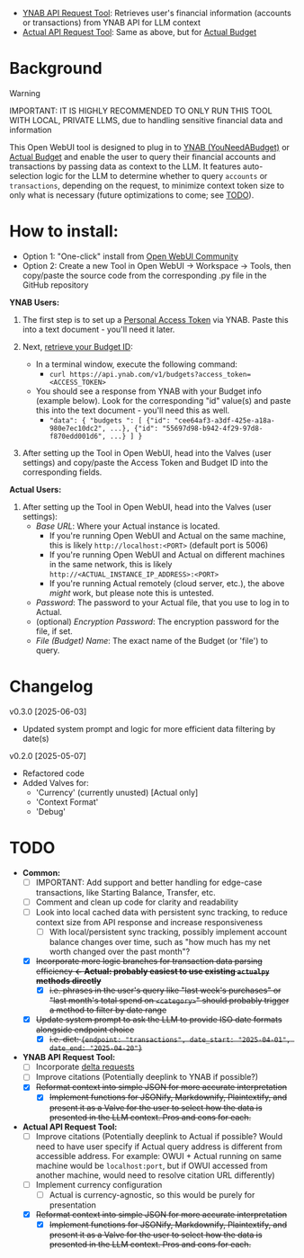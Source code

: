 * [YNAB API Request Tool](https://openwebui.com/t/megaphonix/ynab_api_request): Retrieves user's financial information (accounts or transactions) from YNAB API for LLM context
* [Actual API Request Tool](https://openwebui.com/t/megaphonix/actual_api_request): Same as above, but for [Actual Budget](https://actualbudget.com)

# Background

> [!WARNING]
> IMPORTANT: IT IS HIGHLY RECOMMENDED TO ONLY RUN THIS TOOL WITH LOCAL, PRIVATE LLMS, due to handling sensitive financial data and information

This Open WebUI tool is designed to plug in to [YNAB (YouNeedABudget)](https://www.ynab.com) or [Actual Budget](https://actualbudget.com) and enable the user to query their financial accounts and transactions by passing data as context to the LLM. It features auto-selection logic for the LLM to determine whether to query `accounts` or `transactions`, depending on the request, to minimize context token size to only what is necessary (future optimizations to come; see [TODO](#TODO)).

# How to install:

* Option 1: "One-click" install from [Open WebUI Community](https://openwebui.com/u/megaphonix)
* Option 2: Create a new Tool in Open WebUI -> Workspace -> Tools, then copy/paste the source code from the corresponding .py file in the GitHub repository

**YNAB Users:**
1. The first step is to set up a [Personal Access Token](https://api.ynab.com/#personal-access-tokens) via YNAB. Paste this into a text document - you'll need it later.
2. Next, [retrieve your Budget ID](https://api.ynab.com/#access-token-usage):
    * In a terminal window, execute the following command:
        * `curl https://api.ynab.com/v1/budgets?access_token=<ACCESS_TOKEN>`
    * You should see a response from YNAB with your Budget info (example below). Look for the corresponding "id" value(s) and paste this into the text document - you'll need this as well.
        * `"data": {
          "budgets ": [
            {"id": "cee64af3-a3df-425e-a18a-980e7ec10dc2", ...},
            {"id": "55697d98-b942-4f29-97d8-f870edd001d6", ...}
          ]
        }
         `

3. After setting up the Tool in Open WebUI, head into the Valves (user settings) and copy/paste the Access Token and Budget ID into the corresponding fields.

**Actual Users:**
1. After setting up the Tool in Open WebUI, head into the Valves (user settings):
    * *Base URL*: Where your Actual instance is located.
        * If you're running Open WebUI and Actual on the same machine, this is likely `http://localhost:<PORT>` (default port is 5006)
        * If you're running Open WebUI and Actual on different machines in the same network, this is likely `http://<ACTUAL_INSTANCE_IP_ADDRESS>:<PORT>`
        * If you're running Actual remotely (cloud server, etc.), the above *might* work, but please note this is untested.
     * *Password*: The password to your Actual file, that you use to log in to Actual.
     * (optional) *Encryption Password*: The encryption password for the file, if set.
     * *File (Budget) Name*: The exact name of the Budget (or 'file') to query.

# Changelog

v0.3.0 [2025-06-03]
* Updated system prompt and logic for more efficient data filtering by date(s)

v0.2.0 [2025-05-07]
* Refactored code
* Added Valves for:
    * 'Currency' (currently unusted) [Actual only]
    * 'Context Format'
    * 'Debug'

# TODO

* **Common:**
  - [ ] IMPORTANT: Add support and better handling for edge-case transactions, like Starting Balance, Transfer, etc.
  - [ ] Comment and clean up code for clarity and readability
  - [ ] Look into local cached data with persistent sync tracking, to reduce context size from API response and increase responsiveness
    - [ ] With local/persistent sync tracking, possibly implement account balance changes over time, such as "how much has my net worth changed over the past month"?
  - [x] ~~Incorporate more logic branches for transaction data parsing efficiency **<- Actual: probably easiest to use existing `actualpy` methods directly**~~
    - [x] ~~i.e. phrases in the user's query like "last week's purchases" or "last month's total spend on `<category>`" should probably trigger a method to filter by date range~~
  - [x] ~~Update system prompt to ask the LLM to provide ISO date formats alongside endpoint choice~~
    - [x] ~~i.e. dict: `{endpoint: "transactions", date_start: "2025-04-01", date_end: "2025-04-20"}`~~

* **YNAB API Request Tool:**
  - [ ] Incorporate [delta requests](https://api.ynab.com/#deltas)
  - [ ] Improve citations (Potentially deeplink to YNAB if possible?)
  - [x] ~~Reformat context into simple JSON for more accurate interpretation~~
    - [x] ~~Implement functions for JSONify, Markdownify, Plaintextify, and present it as a Valve for the user to select how the data is presented in the LLM context. Pros and cons for each.~~

* **Actual API Request Tool:**
  - [ ] Improve citations (Potentially deeplink to Actual if possible? Would need to have user specify if Actual query address is different from accessible address. For example: OWUI + Actual running on same machine would be `localhost:port`, but if OWUI accessed from another machine, would need to resolve citation URL differently)
  - [ ] Implement currency configuration
    - [ ] Actual is currency-agnostic, so this would be purely for presentation
  - [x] ~~Reformat context into simple JSON for more accurate interpretation~~
    - [x] ~~Implement functions for JSONify, Markdownify, Plaintextify, and present it as a Valve for the user to select how the data is presented in the LLM context. Pros and cons for each.~~
